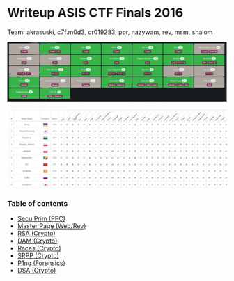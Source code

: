 # Writeup ASIS CTF Finals 2016

Team: akrasuski, c7f.m0d3, cr019283, ppr, nazywam, rev, msm, shalom


![](./asis_scoreboard.png)

![](./asis_scoreboard_2.png)

### Table of contents

* [Secu Prim (PPC)](secu_prim)
* [Master Page (Web/Rev)](master_page)
* [RSA (Crypto)](rsa)
* [DAM (Crypto)](dam)
* [Races (Crypto)](races)
* [SRPP (Crypto)](srpp)
* [P1ng (Forensics)](p1ng)
* [DSA (Crypto)](dsa)

